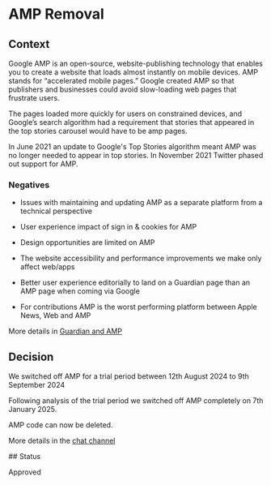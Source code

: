 # AMP Removal

## Context

Google AMP is an open-source, website-publishing technology that enables you to create a website that loads almost instantly on mobile devices. AMP stands for “accelerated mobile pages.” Google created AMP so that publishers and businesses could avoid slow-loading web pages that frustrate users.

The pages loaded more quickly for users on constrained devices, and Google’s search algorithm had a requirement that stories that appeared in the top stories carousel would have to be amp pages.

In June 2021 an update to Google's Top Stories algorithm meant AMP was no longer needed to appear in top stories. In November 2021 Twitter phased out support for AMP.

### Negatives

-   Issues with maintaining and updating AMP as a separate platform from a technical perspective

-   User experience impact of sign in & cookies for AMP

-   Design opportunities are limited on AMP

-   The website accessibility and performance improvements we make only affect web/apps

-   Better user experience editorially to land on a Guardian page than an AMP page when coming via Google

-   For contributions AMP is the worst performing platform between Apple News, Web and AMP

More details in [Guardian and AMP](https://docs.google.com/document/d/1LLv_KFP5WVPis7KtWhJQNwZwWyJ_JuH2bDNxkAUymIU/edit?tab=t.0)

## Decision

We switched off AMP for a trial period between 12th August 2024 to 9th September 2024

Following analysis of the trial period we switched off AMP completely on 7th January 2025.

AMP code can now be deleted.

More details in the [chat channel](https://mail.google.com/chat/u/0/#chat/space/AAAA5AQB80w)

## Status

Approved
